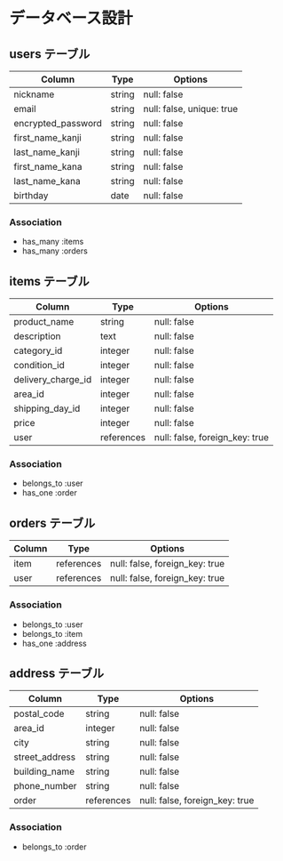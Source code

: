 # データベース設計

## users テーブル

| Column             | Type   | Options     |
| ------------------ | ------ | ----------- |
| nickname           | string | null: false |
| email              | string | null: false, unique: true |
| encrypted_password | string | null: false |
| first_name_kanji   | string | null: false |
| last_name_kanji    | string | null: false |
| first_name_kana    | string | null: false |
| last_name_kana     | string | null: false |
| birthday           | date   | null: false |

### Association

- has_many :items
- has_many :orders

## items テーブル

| Column             | Type    | Options     |
| ------------------ | ------- | ----------- |
| product_name       | string  | null: false |
| description        | text    | null: false |
| category_id        | integer | null: false |
| condition_id       | integer | null: false |
| delivery_charge_id | integer | null: false |
| area_id            | integer | null: false |
| shipping_day_id    | integer | null: false |
| price              | integer | null: false |
| user               | references | null: false, foreign_key: true |

### Association

- belongs_to :user
- has_one :order

## orders テーブル

| Column             | Type       | Options     |
| ------------------ | ---------- | ----------- |
| item               | references | null: false, foreign_key: true |
| user               | references | null: false, foreign_key: true |

### Association

- belongs_to :user
- belongs_to :item
- has_one :address

## address テーブル

| Column             | Type       | Options     |
| ------------------ | ---------- | ----------- |
| postal_code        | string     | null: false |
| area_id            | integer    | null: false |
| city               | string     | null: false |
| street_address     | string     | null: false |
| building_name      | string     | null: false |
| phone_number       | string     | null: false |
| order              | references | null: false, foreign_key: true |


### Association

- belongs_to :order